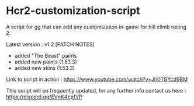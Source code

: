 # Hcr2-customization-script
A script for gg that can add any customization in-game for hill climb racing 2.

Latest version : v1.2
[PATCH NOTES]
* added "The Beast" paints
* added new paints (1.53.3)
* added new skins (1.53.3)

Link to script in action :
https://www.youtube.com/watch?v=Jh0TGYcd9BM

This script will be frequently updated, for any further info contact us here :
https://discord.gg/EVnK4cpfVP
